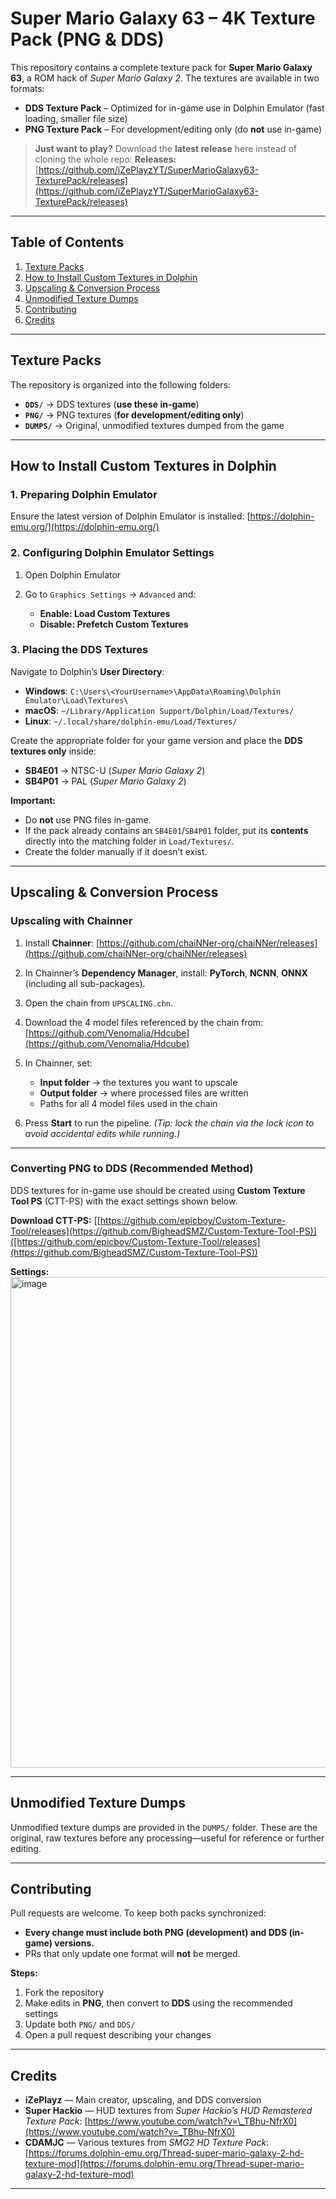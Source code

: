 # **Super Mario Galaxy 63 – 4K Texture Pack (PNG & DDS)**

This repository contains a complete texture pack for **Super Mario Galaxy 63**, a ROM hack of *Super Mario Galaxy 2*.
The textures are available in two formats:

* **DDS Texture Pack** – Optimized for in-game use in Dolphin Emulator (fast loading, smaller file size)
* **PNG Texture Pack** – For development/editing only (do **not** use in-game)

> **Just want to play?** Download the **latest release** here instead of cloning the whole repo:
> **Releases:** [https://github.com/iZePlayzYT/SuperMarioGalaxy63-TexturePack/releases](https://github.com/iZePlayzYT/SuperMarioGalaxy63-TexturePack/releases)

---

## **Table of Contents**

1. [Texture Packs](#texture-packs)
2. [How to Install Custom Textures in Dolphin](#how-to-install-custom-textures-in-dolphin)
3. [Upscaling & Conversion Process](#upscaling--conversion-process)
4. [Unmodified Texture Dumps](#unmodified-texture-dumps)
5. [Contributing](#contributing)
6. [Credits](#credits)

---

## **Texture Packs**

The repository is organized into the following folders:

* **`DDS/`** → DDS textures (**use these in-game**)
* **`PNG/`** → PNG textures (**for development/editing only**)
* **`DUMPS/`** → Original, unmodified textures dumped from the game

---

## **How to Install Custom Textures in Dolphin**

### **1. Preparing Dolphin Emulator**

Ensure the latest version of Dolphin Emulator is installed:
[https://dolphin-emu.org/](https://dolphin-emu.org/)

### **2. Configuring Dolphin Emulator Settings**

1. Open Dolphin Emulator
2. Go to `Graphics Settings` → `Advanced` and:

   * **Enable: Load Custom Textures**
   * **Disable: Prefetch Custom Textures**

### **3. Placing the DDS Textures**

Navigate to Dolphin’s **User Directory**:

* **Windows**: `C:\Users\<YourUsername>\AppData\Roaming\Dolphin Emulator\Load\Textures\`
* **macOS**: `~/Library/Application Support/Dolphin/Load/Textures/`
* **Linux**: `~/.local/share/dolphin-emu/Load/Textures/`

Create the appropriate folder for your game version and place the **DDS textures only** inside:

* **SB4E01** → NTSC-U (*Super Mario Galaxy 2*)
* **SB4P01** → PAL (*Super Mario Galaxy 2*)

**Important:**

* Do **not** use PNG files in-game.
* If the pack already contains an `SB4E01`/`SB4P01` folder, put its **contents** directly into the matching folder in `Load/Textures/`.
* Create the folder manually if it doesn’t exist.

---

## **Upscaling & Conversion Process**

### **Upscaling with Chainner**

1. Install **Chainner**: [https://github.com/chaiNNer-org/chaiNNer/releases](https://github.com/chaiNNer-org/chaiNNer/releases)
2. In Chainner’s **Dependency Manager**, install: **PyTorch**, **NCNN**, **ONNX** (including all sub-packages).
3. Open the chain from `UPSCALING.chn`.
4. Download the 4 model files referenced by the chain from: [https://github.com/Venomalia/Hdcube](https://github.com/Venomalia/Hdcube)
5. In Chainner, set:

   * **Input folder** → the textures you want to upscale
   * **Output folder** → where processed files are written
   * Paths for all 4 model files used in the chain
6. Press **Start** to run the pipeline. *(Tip: lock the chain via the lock icon to avoid accidental edits while running.)*

---

### **Converting PNG to DDS (Recommended Method)**

DDS textures for in-game use should be created using **Custom Texture Tool PS** (CTT-PS) with the exact settings shown below.

**Download CTT-PS:**
[[https://github.com/epicboy/Custom-Texture-Tool/releases](https://github.com/BigheadSMZ/Custom-Texture-Tool-PS)]([https://github.com/epicboy/Custom-Texture-Tool/releases](https://github.com/BigheadSMZ/Custom-Texture-Tool-PS))

**Settings:**
<br><img width="563" height="785" alt="image" src="https://github.com/user-attachments/assets/71a5e7a5-bad7-4c06-91c0-04a87c731777"/>

---

## **Unmodified Texture Dumps**

Unmodified texture dumps are provided in the `DUMPS/` folder.
These are the original, raw textures before any processing—useful for reference or further editing.

---

## **Contributing**

Pull requests are welcome. To keep both packs synchronized:

* **Every change must include both PNG (development) and DDS (in-game) versions.**
* PRs that only update one format will **not** be merged.

**Steps:**

1. Fork the repository
2. Make edits in **PNG**, then convert to **DDS** using the recommended settings
3. Update both `PNG/` and `DDS/`
4. Open a pull request describing your changes

---

## **Credits**

* **iZePlayz** — Main creator, upscaling, and DDS conversion
* **Super Hackio** — HUD textures from *Super Hackio’s HUD Remastered Texture Pack*: [https://www.youtube.com/watch?v=\_TBhu-NfrX0](https://www.youtube.com/watch?v=_TBhu-NfrX0)
* **CDAMJC** — Various textures from *SMG2 HD Texture Pack*: [https://forums.dolphin-emu.org/Thread-super-mario-galaxy-2-hd-texture-mod](https://forums.dolphin-emu.org/Thread-super-mario-galaxy-2-hd-texture-mod)

---
